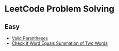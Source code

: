 # LeetCode Problem Solving

## Easy
- [Valid Parentheses](valid-parentheses.py)
- [Check if Word Equals Summation of Two Words](https://leetcode.com/problems/check-if-word-equals-summation-of-two-words/)


<!-- 
TODO:
- https://leetcode.com/problems/reverse-string/
-->